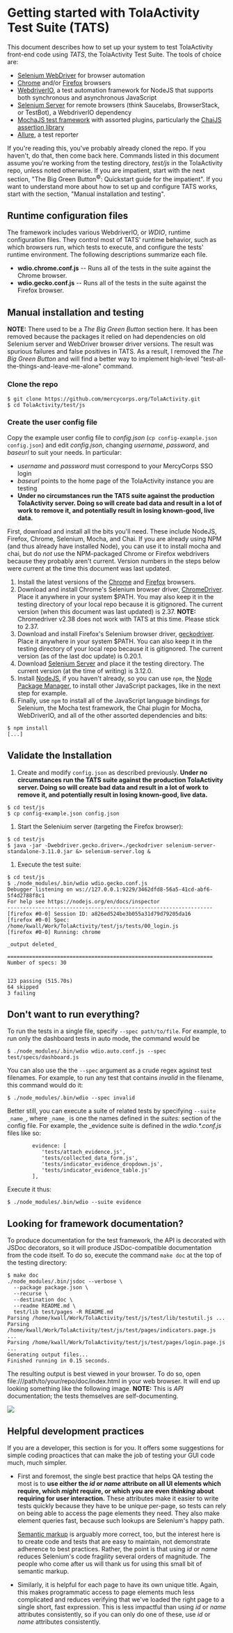 # Getting started with TolaActivity Test Suite (TATS)

This document describes how to set up your system to test TolaActivity
front-end code using _TATS_, the TolaActivity Test Suite. The tools of
choice are:

* [Selenium WebDriver](http://www.seleniumhq.org/) for browser automation
* [Chrome](https://www.google.com/chrome/) and/or
  [Firefox](https://www.mozilla.org/firefox/) browsers
* [WebdriverIO](), a test automation framework for NodeJS that supports
  both synchronous and asynchronous JavaScript
* [Selenium Server](http://www.seleniumhq.org/) for remote browsers
  (think Saucelabs, BrowserStack, or TestBot), a WebdriverIO dependency
* [MochaJS test framework](https://mochajs.org/) with assorted plugins,
  particularly the [ChaiJS assertion library](http://chaijs.com/)
* [Allure](http://allure.qatools.ru/), a test reporter

If you're reading this, you've probably already cloned the repo. If you
haven't, do that, then come back here. Commands listed in this document
assume you're working from the testing directory, _test/js_ in the
TolaActivity repo, unless noted otherwise. If you are impatient, start
with the next section, "The Big Green Button<sup>©</sup>: Quickstart
guide for the impatient".  If you want to understand more about how
to set up and configure TATS works, start with the section, "Manual 
installation and testing".

## Runtime configuration files

The framework includes various WebdriverIO, or _WDIO_, runtime
configuration files. They control most of TATS' runtime behavior, such as
which browsers run, which tests to execute, and configure the tests'
runtime environment. The following descriptions summarize each file.

- **wdio.chrome.conf.js** -- Runs all of the tests in the suite against
  the Chrome browser.
- **wdio.gecko.conf.js** -- Runs all of the tests in the suite against
  the Firefox browser.

## Manual installation and testing

**NOTE:** There used to be a _The Big Green Button_ section here. It has
been removed because the packages it relied on had dependencies on old 
Selenium server and WebDriver browser driver versions. The result was
spurious failures and false positives in TATS. As a result, I removed the
_The Big Green Button_ and will find a better way to implement high-level
"test-all-the-things-and-leave-me-alone" command.

### Clone the repo
```
$ git clone https://github.com/mercycorps.org/TolaActivity.git
$ cd TolaActivity/test/js
```

### Create the user config file
Copy the example user config file to _config.json_ (`cp
config-example.json config.json`) and edit _config.json_, changing
_username_, _password_, and _baseurl_ to suit your needs. In particular:

- _username_ and _password_ must correspond to your MercyCorps SSO login
- _baseurl_ points to the home page of the TolaActivity instance you
  are testing
- **Under no circumstances run the TATS suite against the production
  TolaActivity server. Doing so will create bad data and result in a lot
  of work to remove it, and potentially result in losing known-good,
  live data.**

First, download and install all the bits you'll need. These include
NodeJS, Firefox, Chrome, Selenium, Mocha, and Chai. If you are already
using NPM (and thus already have installed Node), you can use it to
install mocha and chai, but do _not_ use the NPM-packaged Chrome or Firefox
webdrivers because they probably aren't current. Version numbers in the
steps below were current at the time this document was last updated.

1. Install the latest versions of the
[Chrome](https://www.google.com/chrome/browser) and
[Firefox](https://www.mozilla.org/download) browsers.
1. Download and install Chrome's Selenium browser driver,
[ChromeDriver](https://sites.google.com/a/chromium.org/chromedriver).
Place it anywhere in your system $PATH. You may also keep it in
the testing directory of your local repo because it is gitignored.
The current version (when this document was last updated) is 2.37.
**NOTE:** Chromedriver v2.38 does not work with TATS at this time.
Please stick to 2.37.
1. Download and install Firefox's Selenium browser driver,
[geckodriver](https://github.com/mozilla/geckodriver/releases).
Place it anywhere in your system $PATH. You can also keep it in
the testing directory of your local repo because it is gitignored.
The current version (as of the last doc update) is 0.20.1.
1. Download [Selenium Server](https://goo.gl/hvDPsK) and place it
the testing directory. The current version (at the time of writing) is
3.12.0.
1. Install [NodeJS](https://nodjs.org), if you haven't already, so you 
can use `npm`, the [Node Package Manager](https://www.npmjos.com), to 
install other JavaScript packages, like in the next step for example.
1. Finally, use `npm` to install all of the JavaScript language bindings
for Selenium, the Mocha test framework, the Chai plugin for Mocha,
WebDriverIO, and all of the other assorted dependencies and bits:

```
$ npm install 
[...]
```

## Validate the Installation
1. Create and modify `config.json` as described previously.
   **Under no circumstances run the TATS suite against the production
   TolaActivity server. Doing so will create bad data and result in a lot
   of work to remove it, and potentially result in losing known-good,
   live data.**
```
$ cd test/js
$ cp config-example.json config.json
```
1. Start the Seleniuim server (targeting the Firefox browser):
```
$ cd test/js
$ java -jar -Dwebdriver.gecko.driver=./geckodriver selenium-server-standalone-3.11.0.jar &> selenium-server.log &
```
1. Execute the test suite:
```
$ cd test/js
$ ./node_modules/.bin/wdio wdio.gecko.conf.js
Debugger listening on ws://127.0.0.1:9229/3462dfd8-56a5-41cd-abf6-5f4d2788f8c1
For help see https://nodejs.org/en/docs/inspector
------------------------------------------------------------------
[firefox #0-0] Session ID: a826ed524be3b055a31d79d79205da16
[firefox #0-0] Spec: /home/kwall/Work/TolaActivity/test/js/tests/00_login.js
[firefox #0-0] Running: chrome

_output deleted_

==================================================================
Number of specs: 30


123 passing (515.70s)
64 skipped
3 failing
```

## Don't want to run everything?
To run the tests in a single file, specify `--spec path/to/file`.
For example, to run only the dashboard tests in auto mode, the command
would be

```
$ ./node_modules/.bin/wdio wdio.auto.conf.js --spec test/specs/dashboard.js
```

You can also use the the `--spec` argument as a crude regex agsinst test
filenames. For example, to run any test that contains _invalid_ in the
filename, this command would do it:

```
$ ./node_modules/.bin/wdio --spec invalid
```

Better still, you can execute a suite of related tests by specifying
`--suite _name_`, where `_name_` is one the names defined in the 
_suites:_ section of the config file. For example, the _evidence suite
is defined in the _wdio.\*.conf.js_ files like so:

```
        evidence: [
           'tests/attach_evidence.js',
           'tests/collected_data_form.js',
           'tests/indicator_evidence_dropdown.js',
           'tests/indicator_evidence_table.js'
        ],

```

Execute it thus:

```
$ ./node_modules/.bin/wdio --suite evidence
```

## Looking for framework documentation?
To produce documentation for the test framework, the API is decorated
with JSDoc decorators, so it will produce JSDoc-compatible documentation
from the code itself. To do so, execute the command `make doc` at the
top of the testing directory:

```
$ make doc
./node_modules/.bin/jsdoc --verbose \
  --package package.json \
  --recurse \
  --destination doc \
  --readme README.md \
  test/lib test/pages -R README.md
Parsing /home/kwall/Work/TolaActivity/test/js/test/lib/testutil.js ...
Parsing /home/kwall/Work/TolaActivity/test/js/test/pages/indicators.page.js ...
Parsing /home/kwall/Work/TolaActivity/test/js/test/pages/login.page.js ...
Generating output files...
Finished running in 0.15 seconds.
```

The resulting output is best viewed in your browser. To do so, open 
file:///path/to/your/repo/doc/index.html in your web browser. It will
end up looking something like the following image. **NOTE:** This is
_API_ documentation; the tests themselves are self-documenting.

![](docs/tola_test_doc_home.png)

## Helpful development practices

If you are a developer, this section is for you. It offers some suggestions
for simple coding proactices that can make the job of testing your GUI code
much, much simpler.

* First and foremost, the single best practice that helps QA testing the
  most is to **use either the _id_ or _name_ attribute on all UI elements
  which require, which _might_ require, or which you are even _thinking_
  about requiring for user interaction.** These attributes make it easier
  to write tests quickly because they have to be unique per-page, so tests
  can rely on being able to access the page elements they need. They also
  make element queries fast, because such lookups are Selenium's happy path.

  [Semantic markup](https://en.wikipedia.org/wiki/Semantic_HTML) is
  arguably more correct, too, but the interest here is to create code
  and tests that are easy to maintain, not demonstrate adherence to
  best practices. Rather, the point is that using _id_ or _name_ reduces
  Selenium's code fragility several orders of magnitude. The people who
  come after us will thank us for using this small bit of semantic markup.

* Similarly, it is helpful for each page to have its own unique
  title. Again, this makes programmatic access to page elements much
  less complicated and reduces verifying that we've loaded the right
  page to a single short, fast expression. This is less impactful
  than using _id_ or _name_ attributes consistently, so if you can
  only do one of these, use _id_ or _name_ attributes consistently.
